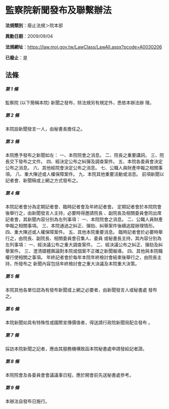 # 監察院新聞發布及聯繫辦法

**法規類別**：廢止法規＞院本部

**異動日期**：2009/09/04  

**法規網址**：https://law.moj.gov.tw/LawClass/LawAll.aspx?pcode=A0030206

**已廢止**：是



## 法條
##### 第 1 條
監察院 (以下簡稱本院) 新聞之發布，除法規另有規定外，悉依本辦法辦
理。


##### 第 2 條
本院設新聞發言一人，由秘書長擔任之。


##### 第 3 條
本院應予發布之新聞如左：
一、本院院會之消息。
二、院長之重要講詞。
三、院長交下發布之文件。
四、經決定公布之糾彈及調查案件。
五、本院各委員會決定公布之消息。
六、其他經院會決定公布之消息。
七、公職人員財產申報之相關事項。
八、重大陳述或人權保障案件。
九、本院其他重要活動或消息。
前項新聞以記者會、新聞稿或上網之方式發布之。


##### 第 4 條
本院記者會分為定期記者會、臨時記者會及年終記者會。
定期記者會於本院院會後舉行之，由新聞發言人主持，必要時得邀請院長
、副院長及相關委員會同出席記者會，其新聞內容分別為左列事項：
一、本院院會之消息。
二、公職人員財產申報之相關事項。
三、本院通過之糾正、彈劾、糾舉案件後續追蹤辦理情形。
四、重大陳述或人權保障案件。
五、其他本院重要消息。
臨時記者會於必要時舉行之，由院長、副院長、相關委員會召集人、委員
或秘書長主持，其內容分別為左列事項：
一、經決議公布之重大調查案件。
二、經決議公布之糾正、彈劾及糾舉案件。
三、澄清媒體輿論對本院或個案不正確之新聞報導。
四、其他與本院職權行使相關之事項。
年終記者會於每年本院年終檢討會結束後舉行之，由院長主持，所發布之
新聞內容包括年終檢討會之重大決議及本院重大決策。


##### 第 5 條
本院其他各單位認為有發布新聞或上網之必要者，由新聞發言人或秘書處
發布之。


##### 第 6 條
本院新聞如具有特殊性或國際宣傳價值者，得送請行政院新聞局配合發布
。


##### 第 7 條
採訪本院新聞之記者，應由其服務機構致函本院秘書處申請發給記者證。


##### 第 8 條
本院院會及各委員會會議議事日程，應於開會前先送秘書處參考。


##### 第 9 條
本辦法自發布日施行。



